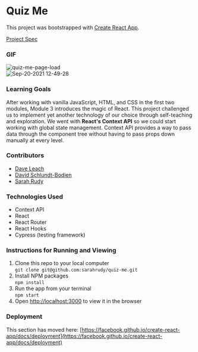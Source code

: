 # Quiz Me

This project was bootstrapped with [Create React App](https://github.com/facebook/create-react-app).  

[Project Spec](https://frontend.turing.edu/projects/module-3/stretch.html)

### GIF

![quiz-me-page-load](https://user-images.githubusercontent.com/78389005/134056206-9ba1af83-a89f-4f2a-94ba-f92deba36d35.gif)  
![Sep-20-2021 12-49-28](https://user-images.githubusercontent.com/78389005/134058281-c83ce138-815a-482e-bd6f-6ab8639a9c69.gif)

### Learning Goals

After working with vanilla JavaScript, HTML, and CSS in the first two modules, Module 3 introduces the magic of React. This project challenged us to implement yet another technology of our choice through self-teaching and exploration. We went with **React's Context API** so we could start working with global state management. Context API provides a way to pass data through the component tree without having to pass props down manually at every level. 

### Contributors 
+ [Dave Leach](https://github.com/davidleach724)
+ [David Schlundt-Bodien](https://github.com/Davidschlundtbodien)
+ [Sarah Rudy](https://github.com/sarahrudy)

### Technologies Used
+ Context API
+ React
+ React Router
+ React Hooks
+ Cypress (testing framework)

### Instructions for Running and Viewing 

1. Clone this repo to your local computer  
`git clone git@github.com:sarahrudy/quiz-me.git`
2. Install NPM packages  
`npm install`
3. Run the app from your terminal  
`npm start`
4. Open [http://localhost:3000](http://localhost:3000) to view it in the browser  

### Deployment

This section has moved here: [https://facebook.github.io/create-react-app/docs/deployment](https://facebook.github.io/create-react-app/docs/deployment)

